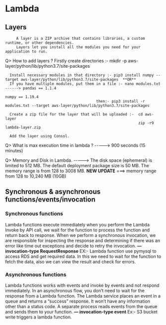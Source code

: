 # Lambda

## Layers 
         A layer is a ZIP archive that contains libraries, a custom runtime, or other dependencies. 
         Layers let you install all the modules you need for your application to run.
     
Q> How to add layers ?
      Firstly create directories :- mkdir -p aws-layer/python/lib/python3.7/site-packages
      
      Install necessary modules in that directory :- pip3 install numpy --target aws-layer/python/lib/python3.7/site-packages  **OR**
      If you have multiple modules, put them in a file :- nano modules.txt ------> pandas == 1.1.4
                                                                                   numpy == 1.19.4
                                             then:- pip3 install -r modules.txt --target aws-layer/python/lib/python3.7/site-packages
      
      Create a zip file for the layer that will be uploaded :-  cd aws-layer
                                                                zip -r9 lambda-layer.zip
                                                                
      Add the layer using Consol.
      
Q> What is max execution time in lambda ?
-----> 900 seconds (15 minutes)

Q> Memory and Disk in Lambda.
-----> The disk space (ephemeral) is limited to 512 MB.
       The default deployment package size is 50 MB.
       The memory range is from 128 to 3008 MB.  **NEW UPDATE** ===> memory range from 128 to 10,240 MB (10GB)

## Synchronous & asynchronous functions/events/invocation
### Synchronous functions
Lambda functions execute immediately when you perform the Lambda Invoke by API call, we wait for the function to process the function and return back to response. When we perform a synchronous invocation, we are responsible for inspecting the response and determining if there was an error like time out exceptions and decide to retry the invocation.   **— invocation-type RequestResponse**
EX:- Lambda function use pymysql to access RDS and get required data.
In this we need to wait for the function to fetch the data, also we can view the result and check for errors.

### Asynchronous functions
Lambda functions works with events and invoke by events and not respond immediately.
In an asynchronous flow, you don’t need to wait for the response from a Lambda function.
The Lambda service places an event in a queue and returns a “success” response. It won’t have any information other than a status code.
A separate process reads events from the queue and sends them to your function.
**— invocation-type event**
Ex:- S3 bucket write triggers a lambda function.
